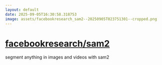 ```yaml
---
layout: default
date: 2025-09-05T16:30:58.318753
image: assets/facebookresearch_sam2--20250905T023751301--cropped.png
---
```


# [facebookresearch/sam2](https://github.com/facebookresearch/sam2)

segment anything in images and videos with sam2

